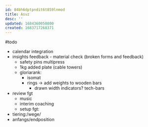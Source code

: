 ```yaml
---
id: 84bh6dptpndit6t859lnmod
title: Asvz
desc: ''
updated: 1684360050800
created: 1683717268371
---
```


#todo
- calendar integration
- insights feedback - material check (broken forms and feedback)
  - safety pins multipress
  - 1kg added plate (cable towers)
  - gloriarank:
    + isomat
    + rings -> add weights to wooden bars
      - drawn width indicators? tech-bars
- review fgt
  + music
  + interim coaching
  + setup
fgt:
 - tiering:/wege/
 - anfangs/endposition